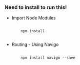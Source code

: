 


### Need to install to run this!

- Import Node Modules 
    ``` 
        
        npm install
        
    ```

- Routing - Using Navigo
    ```
        
        npm install navigo --save

    ```


